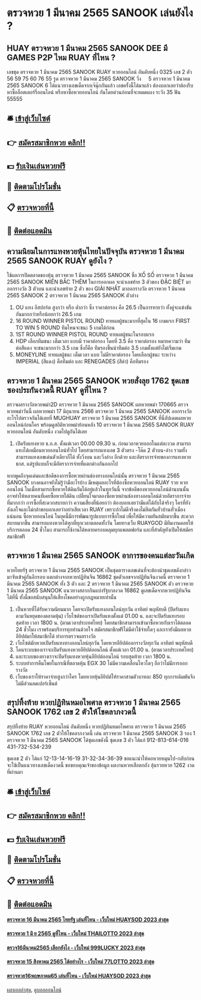 # ตรวจหวย 1 มีนาคม 2565 SANOOK เล่นยังไง ?
## HUAY ตรวจหวย 1 มีนาคม 2565 SANOOK DEE มี GAMES P2P ไหม RUAY ที่ไหน ?
เลขชุด ตรวจหวย 1 มีนาคม 2565 SANOOK RUAY หวยออนไลน์ อันดับหนึ่ง 0325
เลข 2 ตัว   56 59 75 60 76 55
รูด ตรวจหวย 1 มีนาคม 2565 SANOOK วิ่ง     5 ตรวจหวย 1 มีนาคม 2565 SANOOK 6
ได้แนวทางเลขเด็ดจากเจ๊นุ๊กกันแล้ว เลขครั้งนี้ได้มาแล้ว ต้องบอกเลยว่าต้องรีบหาซื้อล็อตเตอร์รี่ออนไลน์ หรือหาซื้อหวยออนไลน์ กันโดยด่วนก่อนที่จะหมดแผง
ระวัง 35
ฟัน 55555

## 🛎 [เข้าสู่เว็บไซต์](https://bit.ly/3BG5bNw)
## 👉 [สมัครสมาชิกหวย คลิก!!](https://bit.ly/3BG5bNw)
## 💵 [รับเงินเล่นหวยฟรี](https://bit.ly/3C3mvgS)
## 👑 [ติดตามโปรโมชั่น](https://bit.ly/3C3mvgS)
## 📋 [ตรวจหวยที่นี้](https://bit.ly/3C3mvgS)
## 📱 [ติดต่อแอดมิน](https://bit.ly/3C3mvgS)

## ความนิยมในการแทงหวยหุ้นไทยในปัจจุบัน ตรวจหวย 1 มีนาคม 2565 SANOOK RUAY ดูยังไง ?
ใช้ผลการปิดตลาดของหุ้น ตรวจหวย 1 มีนาคม 2565 SANOOK ชื่อ XỔ SỐ ตรวจหวย 1 มีนาคม 2565 SANOOK MIỀN BẮC THÊM
ในการออกผล จะนำเลขท้าย 3 ตัวของ ĐẶC BIỆT มาออกรางวัล 3 ตัวบน และนำเลขท้าย 2 ตัว ของ GIẢI NHẤT มาออกรางวัล ตรวจหวย 1 มีนาคม 2565 SANOOK 2 ตรวจหวย 1 มีนาคม 2565 SANOOK ตัวล่าง
1. OU แทง อีสปอร์ต สูงกว่า หรือ ต่ำกว่า ซึ่ง ราคาต่อรอง คือ 26.5 เป็นการทายว่า ทั้งคู่จะแข่งขันกันมากกว่าหรือน้อยกว่า 26.5 เกม
2. 16 ROUND WINNER PISTOL ROUND ทายผลผู้ชนะมากที่สุดใน 16 เกมแรก FIRST TO WIN 5 ROUND ทีมไหนจะชนะ 5 เกมได้ก่อน
3. 1ST ROUND WINNER PISTOL ROUND ทายผลผู้ชนะในรอบแรก
4. HDP เลือกทีมชนะ เต็มเวลา แบบมี ราคาต่อรอง โดยที่ 3.5 คือ ราคาต่อรอง หมายความว่า ทีมต่อสีแดง จะชนะมากกว่า 3.5 เกม ซึ่งก็คือ ทีมรองขึ้นนำทีมต่อ 3.5 เกมตั้งแต่ยังไม่เริ่มเกม
5. MONEYLINE ทายผลผู้ชนะ เต็มเวลา แบบ ไม่มีราคาต่อรอง โดยเลือกผู้ชนะ ระหว่าง IMPERIAL (สีแดง) คือทีมต่อ และ RENEGADES (สีดำ) คือทีมรอง

## ตรวจหวย 1 มีนาคม 2565 SANOOK หวยสั่งลุย 1762 ชุดเลขซองประกันงวดนี้ RUAY ดูที่ไหน ?
ตรวจผลรางวัลหวยพม่า2D ตรวจหวย 1 มีนาคม 2565 SANOOK ผลหวยพม่า 170665 ตรวจหวยพม่าวันนี้ ผลหวยพม่า 17 มิถุนายน 2566 ตรวจหวย 1 มีนาคม 2565 SANOOK ออกรางวัลอะไรไปตรวจกันได้เลยที่ MUGHUAY ตรวจหวย 1 มีนาคม 2565 SANOOK ที่นี่อัปเดตผลหวยออนไลน์ก่อนใคร พร้อมดูสถิติหวยพม่าย้อนหลัง 10 ตรวจหวย 1 มีนาคม 2565 SANOOK RUAY หวยออนไลน์ อันดับหนึ่ง งวดไปดูกันได้เลย
1. เปิดรับแทงหวย ธ.ก.ส. ตั้งแต่เวลา 00.00 09.30 น. ก่อนเวลาหวยออกในแต่ละงวด สามารถแทงได้เหมือนหวยออนไลน์ทั่วไป โดยสามารถแทงเลข 3 ตัวตรง -โต๊ด 2 ตัวบน-ล่าง รวมทั้งสามารถแทงเลขเด่นตัวเดียวก็ได้ ทั้งวิ่งบน และวิ่งล่าง อีกด้วย และอัตราการจ่ายของการแทงหวย ธกส. แต่รูปแบบก็จะมีอัตราการจ่ายที่แตกต่างกันออกไป

หากพูดถึงจุดเด่นและข้อดีของการซื้อหวยผ่านช่องทางออนไลน์นั้น ตรวจหวย 1 มีนาคม 2565 SANOOK บางคนอาจยังไม่รู้ว่ามีอะไรบ้าง มีเหตุผลอะไรที่ต้องซื้อหวยออนไลน์ RUAY รวย หวยออนไลน์ ในเมื่อสามารถซื้อหวยใต้ดินกันได้อยู่แล้วในทุกวันนี้
จากข้อดีของหวยออนไลน์ด้านบนนั้น อาจทำให้หลายคนที่เคยซื้อหวยใต้ดิน เปลี่ยนใจมาลองซื้อหวยผ่านช่องทางออนไลน์ด้วยอัตราการจ่ายที่มากกว่า การซื้อที่สะดวกสบายกว่า ความเสี่ยงที่น้อยกว่า ต้องบอกเลยว่ามีแต่ได้กับได้จริงๆ ใครที่ยังลังเลใจและไม่กล้าขอบอกเลยว่าอย่าเสียเวลา RUAY เพราะถ้าไม่ดีจริงคงไม่ฮิตกันทั่วบ้านทั่วเมืองแน่นอน
ซื้อหวยออนไลน์ ในยุคนี้มีการพัฒนารูปแบบการซื้อใหม่ เพื่อให้มีความทันสมัยมากขึ้น สะดวกสบายมากขึ้น สามารถแทงหวยได้ทุกที่ทุกเวลาตลอดทั้งวัน โดยทางเว็บ RUAYGOD มีทีมงานคอยให้บริการตลอด 24 ชั่วโมง สามารถใช้งานได้หลายครอบคลุมทุกแพลตฟอร์ม และที่สำคัญยังเปิดให้สมัครสมาชิกฟรี

## ตรวจหวย 1 มีนาคม 2565 SANOOK อาการของคนแต่ละวันเกิด
หวยไทยรัฐ ตรวจหวย 1 มีนาคม 2565 SANOOK เป็นชุดตารางเลขเด่นที่จะต้องนำชุดเลขดังกล่าวมาจับเข้าคู่กันอีกรอบ แตกต่างจากหวยปฏิทินจีน 16862 ชุดตัวเลขจากปฏิทินจีนงวดนี้ ตรวจหวย 1 มีนาคม 2565 SANOOK ทั้ง 3 ตัว และ 2 ตรวจหวย 1 มีนาคม 2565 SANOOK ตัว ตรวจหวย 1 มีนาคม 2565 SANOOK แนวทางสลากกินแบ่งรัฐบาลงวด 16862 ดูเลขเด็ดจากหวยปฏิทินจีนได้ที่นี่ ทั้งนี้ขอสนับสนุนให้เสี่ยงโชคอย่างถูกกฎหมายเท่านั้น
1. เป็นหวยที่ได้รับความนิยมมาก โดยจะเปิดรับแทงออนไลน์ทุกวัน อาทิตย์ พฤหัสบดี (ปิดรับแทงตามวันหยุดของตลาดหุ้น) เว็บไซต์ของเราเปิดรับแทงตั้งแต่ 01.00 น. และจะปิดรับแทงรอบสุดท้าย เวลา 1800 น. (ตามเวลาประเทศไทย) โดยสมาชิกสามารถเข้ามาซื้อหวยกับเราได้ตลอด 24 ชั่วโมง เราพร้อมบริการทุกท่านด้วยใจ สมัครสมาชิกฟรีไม่มีค่าใช้จ่ายใดๆ และเรายังมีผลหวยอียิปต์มาให้สมาชิกได้ ทำการตรวจผลรางวัล
2. เว็บไซต์มักหวยเปิดรับแทงทางออนไลน์ทุกวัน โดยหวยอียิปต์ออกรางวัลทุกวัน อาทิตย์ พฤหัสบดี
3. โดนระบบของเราจะเปิดรับแทงหวยอียิปต์ออนไลน์ ตั้งแต่เวลา 01.00 น. (ตามเวลาประเทศไทย)
4. และระบบของทางเราจะปิดรับแทงหวยหุ้นอียิปต์ออนไลน์ รอบสุดท้าย เวลา 1800 น.
5. ระบบทำการคืนโพยในกรณีที่ตลาดหุ้น EGX 30 ไม่มีความเคลื่อนไหวใดๆ ถือว่าไม่มีการออกรางวัล
6. เว็บของเราให้ราคาจ่ายสูงกว่าใคร โดยหวยหุ้นอียิปต์ให้ราคาสามตัวบาทละ 850 ทุกการเดิมพันจึงไม่มีส่วนลดเปอร์เซ็นต์

## สรุปทิ้งท้าย หวยปฏิทินหมอไพศาล ตรวจหวย 1 มีนาคม 2565 SANOOK 1762 เลข 2 ตัวให้โชคลาภงวดนี้
สรุปทิ้งท้าย RUAY หวยออนไลน์ อันดับหนึ่ง หวยปฏิทินหมอไพศาล ตรวจหวย 1 มีนาคม 2565 SANOOK 1762 เลข 2 ตัวให้โชคลาภงวดนี้ เด่น ตรวจหวย 1 มีนาคม 2565 SANOOK 3 รอง 1 ตรวจหวย 1 มีนาคม 2565 SANOOK ได้ชุดเลขดังนี้
ชุดเลข 3 ตัว ได้แก่
912-813-614-016
431-732-534-239

ชุดเลข 2 ตัว ได้แก่
12-13-14-16-19
31-32-34-36-39
ขอแนะนำให้คอหวยหมุนไป-กลับก่อนจะใช้เป็นแนวทางเลขเด็ดงวดนี้
ขอขอบคุณเจ้าของข้อมูล
ผลงานหวยเสือตกถัง ลุ้นรวยหวย 1262 งวดที่ผ่านมา

## 🛎 [เข้าสู่เว็บไซต์](https://bit.ly/3BG5bNw)
## 👉 [สมัครสมาชิกหวย คลิก!!](https://bit.ly/3BG5bNw)
## 💵 [รับเงินเล่นหวยฟรี](https://bit.ly/3C3mvgS)
## 👑 [ติดตามโปรโมชั่น](https://bit.ly/3C3mvgS)
## 📋 [ตรวจหวยที่นี้](https://bit.ly/3C3mvgS)
## 📱 [ติดต่อแอดมิน](https://bit.ly/3C3mvgS)

#### [ตรวจหวย 16 มีนาคม 2565 ไทยรัฐ เล่นที่ไหน - เว็บใหม่ HUAYSOD 2023 ล่าสุด](https://atom.io/themes/ตรวจหวย%2016%20มีนาคม%202565%20ไทยรัฐ%20เล่นที่ไหน%20-%20เว็บใหม่%20huaysod%202023%20ล่าสุด)
#### [ตรวจหวย 1 มิ ย 2565 ดูที่ไหน - เว็บใหม่ THAILOTTO 2023 ล่าสุด](https://atom.io/themes/ตรวจหวย%201%20มิ%20ย%202565%20ดูที่ไหน%20-%20เว็บใหม่%20thailotto%202023%20ล่าสุด)
#### [ตรวจ16มีนาคม2565 เลือกยังไง - เว็บใหม่ 999LUCKY 2023 ล่าสุด](https://atom.io/themes/ตรวจ16มีนาคม2565%20เลือกยังไง%20-%20เว็บใหม่%20999lucky%202023%20ล่าสุด)
#### [ตรวจหวย 15 สิงหาคม 2565 ได้อย่างไร - เว็บใหม่ 77LOTTO 2023 ล่าสุด](https://atom.io/themes/ตรวจหวย%2015%20สิงหาคม%202565%20ได้อย่างไร%20-%20เว็บใหม่%2077lotto%202023%20ล่าสุด)
#### [ตรวจหวย16พฤษภาคม65 เล่นที่ไหน - เว็บใหม่ HUAYSOD 2023 ล่าสุด](https://atom.io/themes/ตรวจหวย16พฤษภาคม65%20เล่นที่ไหน%20-%20เว็บใหม่%20huaysod%202023%20ล่าสุด)

[ผลบอลล่าสุด](https://siamsport.tv "ผลบอลล่าสุด"), [ดูบอลออนไลน์](https://siamsport.tv/ดูบอลสด "ดูบอลออนไลน์")